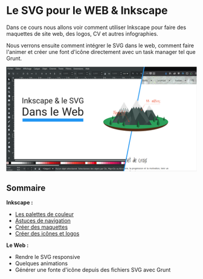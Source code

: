 # Le SVG pour le WEB & Inkscape

Dans ce cours nous allons voir comment utiliser Inkscape pour faire des maquettes de site web, des logos, CV et autres infographies.

Nous verrons ensuite comment intégrer le SVG dans le web, comment faire l'animer et créer une font d'icône directement avec un task manager tel que Grunt.

![infographie webinkscsape](src/accueil.png)


## Sommaire

**Inkscape :**

- [Les palettes de couleur](Palettes/README.md)
- [Astuces de navigation](Navigation/README.md)
- [Créer des maquettes](Templates/README.md)
- [Créer des icônes et logos](Icons/README.md)

**Le Web :**

- Rendre le SVG responsive
- Quelques animations
- Générer une fonte d'icône depuis des fichiers SVG avec Grunt

